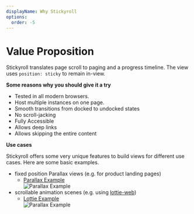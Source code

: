 ```yaml
---
displayName: Why Stickyroll
options:
  order: -5
---
```


# Value Proposition

Stickyroll translates page scroll to paging and a progress timeline.
The view uses `position: sticky` to remain in-view.

**Some reasons why you should give it a try**

-   Tested in all modern browsers.
-   Host multiple instances on one page.
-   Smooth transitions from docked to undocked states
-   No scroll-jacking
-   Fully Accessible
-   Allows deep links
-   Allows skipping the entire content

**Use cases**

Stickyroll offers some very unique features to build views for different use cases. Here are some basic examples.

-   fixed position Parallax views (e.g. for product landing pages)
    -   [Parallax Example](https://stickyroll.netlify.com/#!/device-support/1)  
        ![Parallax Example](https://stickyroll.github.com/media/images/stickyroll_2.gif)
-   scrollable animation scenes (e.g. using [lottie-web](https://github.com/airbnb/lottie-web))
    -   [Lottie Example](https://stickyroll.netlify.com/#!/bodymovin/1)  
        ![Parallax Example](https://stickyroll.github.com/media/images/stickyroll.gif)

